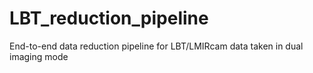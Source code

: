 # LBT_reduction_pipeline
End-to-end data reduction pipeline for LBT/LMIRcam data taken in dual imaging mode
